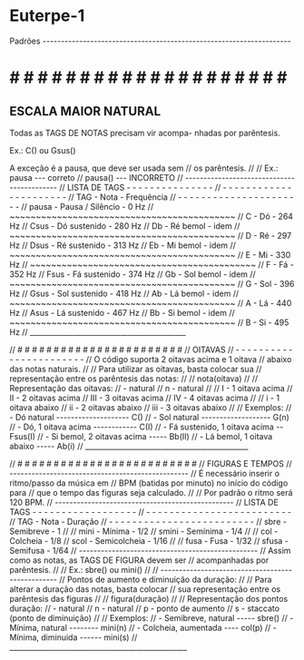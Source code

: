 # Euterpe-1

Padrões --------------------------------------------------------------------

# # # # # # # # # # # # # # # # # # # # # #
ESCALA MAIOR NATURAL
-------------------------------------------
Todas as TAGS DE NOTAS precisam vir acompa-
nhadas por parêntesis.

   Ex.: C() ou Gsus()

A exceção é a pausa, que deve ser usada sem
  // os parêntesis.
  //
  //    Ex.: pausa     ---   correto
  //         pausa()   ---   INCORRETO
  // -------------------------------------------
  // LISTA DE TAGS - - - - - - - - - - - - - - -
  // - - - - - - - - - - - - - - - - - - - - - -
  // TAG       - Nota             - Frequência
  // - - - - - - - - - - - - - - - - - - - - - -
  // pausa     - Pausa / Silêncio - 0 Hz
  // ~~~~~~~~~~~~~~~~~~~~~~~~~~~~~~~~~~~~~~~~~~~
  // C         - Dó               - 264 Hz
  // Csus      - Dó sustenido     - 280 Hz
  // Db        - Ré bemol         -  idem
  // ~~~~~~~~~~~~~~~~~~~~~~~~~~~~~~~~~~~~~~~~~~~
  // D         - Ré               - 297 Hz
  // Dsus      - Ré sustenido     - 313 Hz
  // Eb        - Mi bemol         -  idem
  // ~~~~~~~~~~~~~~~~~~~~~~~~~~~~~~~~~~~~~~~~~~~
  // E         - Mi               - 330 Hz
  // ~~~~~~~~~~~~~~~~~~~~~~~~~~~~~~~~~~~~~~~~~~~
  // F         - Fá               - 352 Hz
  // Fsus      - Fá sustenido     - 374 Hz
  // Gb        - Sol bemol        -  idem
  // ~~~~~~~~~~~~~~~~~~~~~~~~~~~~~~~~~~~~~~~~~~~
  // G         - Sol              - 396 Hz
  // Gsus      - Sol sustenido    - 418 Hz
  // Ab        - Lá bemol         -  idem
  // ~~~~~~~~~~~~~~~~~~~~~~~~~~~~~~~~~~~~~~~~~~~
  // A         - Lá               - 440 Hz
  // Asus      - Lá sustenido     - 467 Hz
  // Bb        - Si bemol         -  idem
  // ~~~~~~~~~~~~~~~~~~~~~~~~~~~~~~~~~~~~~~~~~~~
  // B         - Si               - 495 Hz 
  // ___________________________________________



  // # # # # # # # # # # # # # # # # # # # # # # #
  // OITAVAS
  // - - - - - - - - - - - - - - - - - - - - - - -
  // O código suporta 2 oitavas acima e 1 oitava
  // abaixo das notas naturais.
  //
  // Para utilizar as oitavas, basta colocar sua
  // representação entre os parêntesis das notas:
  //
  //                 nota(oitava)
  //
  // Representação das oitavas:
  //           - natural
  //     n     - natural
  //
  //     I     - 1 oitava acima
  //     II    - 2 oitavas acima
  //     III   - 3 oitavas acima
  //     IV    - 4 oitavas acima
  //
  //     i     - 1 oitava abaixo
  //     ii    - 2 oitavas abaixo
  //     iii   - 3 oitavas abaixo
  //
  // Exemplos:
  //  - Dó natural -------------------- C()
  //  - Sol natural ------------------- G(n)
  //  - Dó, 1 oitava acima ------------ C(I)
  //  - Fá sustenido, 1 oitava acima -- Fsus(I)
  //  - Si bemol, 2 oitavas acima ----- Bb(II)
  //  - Lá bemol, 1 oitava abaixo ----- Ab(i)
  // _____________________________________________



  // # # # # # # # # # # # # # # # # # # # # # # # # #
  // FIGURAS E TEMPOS
  // -------------------------------------------------
  // É necessário inserir o ritmo/passo da música em
  // BPM (batidas por minuto) no início do código para
  // que o tempo das figuras seja calculado.
  // 
  // Por padrão o ritmo será 120 BPM.
  // ------------------------------------------------- 
  // LISTA DE TAGS - - - - - - - - - - - - - - - - - -
  // - - - - - - - - - - - - - - - - - - - - - - - - -
  // TAG       - Nota          - Duração
  // - - - - - - - - - - - - - - - - - - - - - - - - -
  // sbre      - Semibreve     - 1
  //
  // mini      - Mínima        - 1/2
  // smini     - Semínima      - 1/4
  //
  // col       - Colcheia      - 1/8
  // scol      - Semicolcheia  - 1/16
  //
  // fusa      - Fusa          - 1/32
  // sfusa     - Semifusa      - 1/64
  // -------------------------------------------------
  // Assim como as notas, as TAGS DE FIGURA devem ser
  // acompanhadas por parêntesis.
  //
  //    Ex.: sbre() ou mini()
  // 
  // -------------------------------------------------
  // Pontos de aumento e diminuição da duração:
  // 
  // Para alterar a duração das notas, basta colocar
  // sua representação entre os parêntesis das figuras 
  //
  //                  figura(duração)
  //
  // Representação dos pontos duração:
  //           - natural
  //     n     - natural
  //     p     - ponto de aumento
  //     s     - staccato (ponto de diminuição)
  //
  // Exemplos:
  //  - Semibreve, natural ----- sbre()
  //  - Mínima, natural -------- mini(n)
  //  - Colcheia, aumentada ---- col(p)
  //  - Mínima, diminuida ------ mini(s)
  // _________________________________________________
